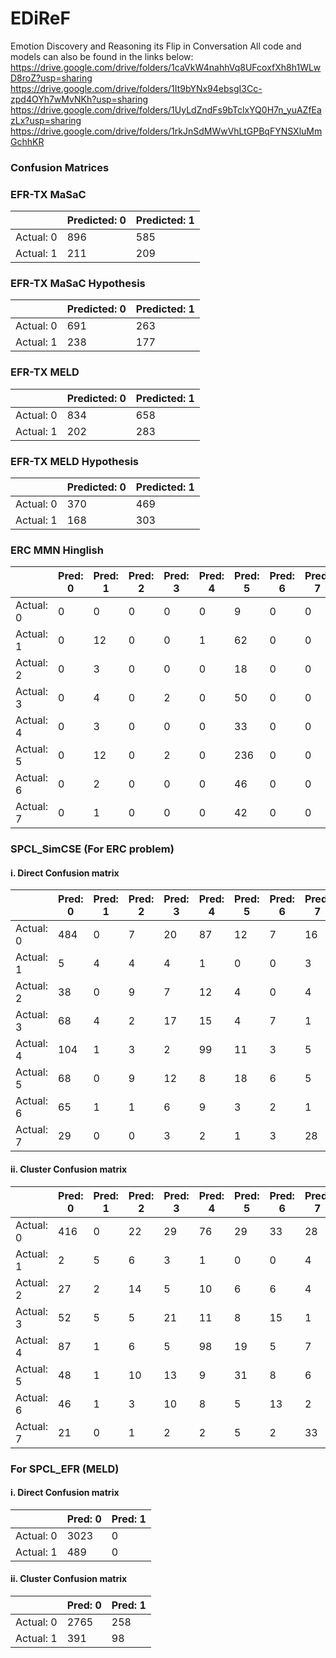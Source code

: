 # EDiReF
Emotion Discovery and Reasoning its Flip in Conversation
All code and models can also be found in the links below:
https://drive.google.com/drive/folders/1caVkW4nahhVq8UFcoxfXh8h1WLwD8roZ?usp=sharing
https://drive.google.com/drive/folders/1It9bYNx94ebsgI3Cc-zpd4OYh7wMvNKh?usp=sharing
https://drive.google.com/drive/folders/1UyLdZndFs9bTclxYQ0H7n_yuAZfEazLx?usp=sharing
https://drive.google.com/drive/folders/1rkJnSdMWwVhLtGPBqFYNSXluMmGchhKR  
### Confusion Matrices
### EFR-TX MaSaC

|           | Predicted: 0 | Predicted: 1 |
|-----------|--------------|--------------|
| Actual: 0 | 896          | 585          |
| Actual: 1 | 211          | 209          |

### EFR-TX MaSaC Hypothesis

|           | Predicted: 0 | Predicted: 1 |
|-----------|--------------|--------------|
| Actual: 0 | 691          | 263          |
| Actual: 1 | 238          | 177          |

### EFR-TX MELD

|           | Predicted: 0 | Predicted: 1 |
|-----------|--------------|--------------|
| Actual: 0 | 834          | 658          |
| Actual: 1 | 202          | 283          |

### EFR-TX MELD Hypothesis

|           | Predicted: 0 | Predicted: 1 |
|-----------|--------------|--------------|
| Actual: 0 | 370          | 469          |
| Actual: 1 | 168          | 303          |

### ERC MMN Hinglish

|           | Pred: 0 | Pred: 1 | Pred: 2 | Pred: 3 | Pred: 4 | Pred: 5 | Pred: 6 | Pred: 7 |
|-----------|---------|---------|---------|---------|---------|---------|---------|---------|
| Actual: 0 | 0       | 0       | 0       | 0       | 0       | 9       | 0       | 0       |
| Actual: 1 | 0       | 12      | 0       | 0       | 1       | 62      | 0       | 0       |
| Actual: 2 | 0       | 3       | 0       | 0       | 0       | 18      | 0       | 0       |
| Actual: 3 | 0       | 4       | 0       | 2       | 0       | 50      | 0       | 0       |
| Actual: 4 | 0       | 3       | 0       | 0       | 0       | 33      | 0       | 0       |
| Actual: 5 | 0       | 12      | 0       | 2       | 0       | 236     | 0       | 0       |
| Actual: 6 | 0       | 2       | 0       | 0       | 0       | 46      | 0       | 0       |
| Actual: 7 | 0       | 1       | 0       | 0       | 0       | 42      | 0       | 0       |

### SPCL_SimCSE (For ERC problem)

#### i. Direct Confusion matrix

|           | Pred: 0 | Pred: 1 | Pred: 2 | Pred: 3 | Pred: 4 | Pred: 5 | Pred: 6 | Pred: 7 |
|-----------|---------|---------|---------|---------|---------|---------|---------|---------|
| Actual: 0 | 484     | 0       | 7       | 20      | 87      | 12      | 7       | 16      |
| Actual: 1 | 5       | 4       | 4       | 4       | 1       | 0       | 0       | 3       |
| Actual: 2 | 38      | 0       | 9       | 7       | 12      | 4       | 0       | 4       |
| Actual: 3 | 68      | 4       | 2       | 17      | 15      | 4       | 7       | 1       |
| Actual: 4 | 104     | 1       | 3       | 2       | 99      | 11      | 3       | 5       |
| Actual: 5 | 68      | 0       | 9       | 12      | 8       | 18      | 6       | 5       |
| Actual: 6 | 65      | 1       | 1       | 6       | 9       | 3       | 2       | 1       |
| Actual: 7 | 29      | 0       | 0       | 3       | 2       | 1       | 3       | 28      |

#### ii. Cluster Confusion matrix

|           | Pred: 0 | Pred: 1 | Pred: 2 | Pred: 3 | Pred: 4 | Pred: 5 | Pred: 6 | Pred: 7 |
|-----------|---------|---------|---------|---------|---------|---------|---------|---------|
| Actual: 0 | 416     | 0       | 22      | 29      | 76      | 29      | 33      | 28      |
| Actual: 1 | 2       | 5       | 6       | 3       | 1       | 0       | 0       | 4       |
| Actual: 2 | 27      | 2       | 14      | 5       | 10      | 6       | 6       | 4       |
| Actual: 3 | 52      | 5       | 5       | 21      | 11      | 8       | 15      | 1       |
| Actual: 4 | 87      | 1       | 6       | 5       | 98      | 19      | 5       | 7       |
| Actual: 5 | 48      | 1       | 10      | 13      | 9       | 31      | 8       | 6       |
| Actual: 6 | 46      | 1       | 3       | 10      | 8       | 5       | 13      | 2       |
| Actual: 7 | 21      | 0       | 1       | 2       | 2       | 5       | 2       | 33      |

### For SPCL_EFR (MELD)

#### i. Direct Confusion matrix

|           | Pred: 0 | Pred: 1 |
|-----------|---------|---------|
| Actual: 0 | 3023    | 0       |
| Actual: 1 | 489     | 0       |

#### ii. Cluster Confusion matrix

|           | Pred: 0 | Pred: 1 |
|-----------|---------|---------|
| Actual: 0 | 2765    | 258     |
| Actual: 1 | 391     | 98      |

